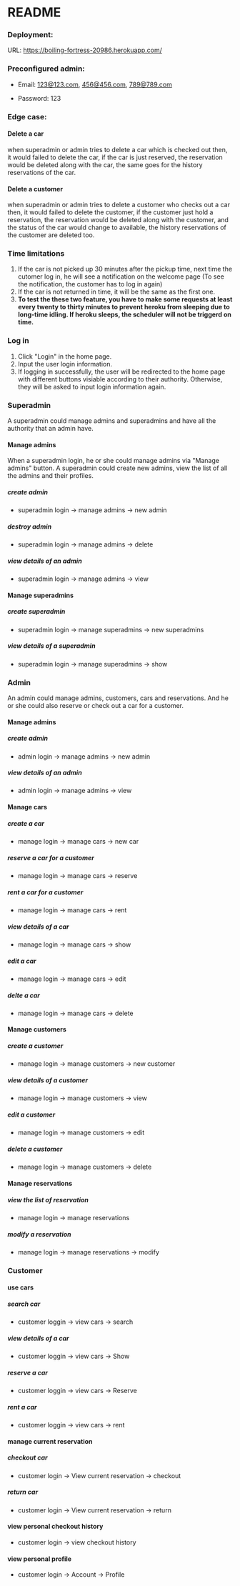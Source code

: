 # README

### Deployment:

URL: https://boiling-fortress-20986.herokuapp.com/

### Preconfigured admin: 

* Email: 123@123.com, 456@456.com, 789@789.com


* Password: 123

### Edge case:

#### Delete a car

when superadmin or admin tries to delete a car which is checked out then, it would failed to delete the car, if the car is just reserved, the reservation would be deleted along with the car, the same goes for the history reservations of the car.

#### Delete a customer

when superadmin or admin tries to delete a customer who checks out a car then, it would failed to delete the customer, if the customer just hold a reservation, the reservation would be deleted along with the customer, and the status of the car would change to available, the history reservations of the customer are deleted too.

### Time limitations

1. If the car is not picked up 30 minutes after the pickup time, next time the cutomer log in, he will see a notification on the welcome page (To see the notification, the customer has to log in again)
2. If the car is not returned in time, it will be the same as the first one.
3. **To test the these two feature, you have to make some requests at least every twenty to thirty minutes to prevent heroku from sleeping due to long-time idling. If heroku sleeps, the scheduler will not be triggerd on time.**

### Log in

1. Click "Login" in the home page.
2. Input the user login information.
3. If logging in successfully, the user will be redirected to the home page with different buttons visiable according to their authority. Otherwise, they will be asked to input login information again.

### Superadmin

A superadmin could manage admins and superadmins and have all the authority that an admin have.

#### Manage admins

When a superadmin login, he or she could manage admins via "Manage admins" button. A superadmin could create new admins, view the list of all the admins and their profiles.

##### create admin
* superadmin login -> manage admins -> new admin

##### destroy admin
* superadmin login -> manage admins -> delete

##### view details of an admin
* superadmin login -> manage admins -> view

#### Manage superadmins

##### create superadmin
* superadmin login -> manage superadmins -> new superadmins

##### view details of a superadmin
* superadmin login -> manage superadmins -> show


### Admin
An admin could manage admins, customers, cars and reservations. And he or she could also reserve or check out a car for a customer.

#### Manage admins

##### create admin
* admin login -> manage admins -> new admin

##### view details of an admin
* admin login -> manage admins -> view

#### Manage cars

##### create a car
* manage login -> manage cars -> new car

##### reserve a car for a customer
* manage login -> manage cars -> reserve

##### rent a car for a customer
* manage login -> manage cars -> rent

##### view details of a car
* manage login -> manage cars -> show

##### edit a car
* manage login -> manage cars -> edit

##### delte a car
* manage login -> manage cars -> delete

#### Manage customers

##### create a customer
* manage login -> manage customers -> new customer

##### view details of a customer
* manage login -> manage customers -> view

##### edit a customer
* manage login -> manage customers -> edit

##### delete a customer
* manage login -> manage customers -> delete

#### Manage reservations

##### view the list of reservation
* manage login -> manage reservations

##### modify a reservation
* manage login -> manage reservations -> modify

### Customer

#### use cars

##### search car

* customer loggin -> view cars -> search

##### view details of a car

* customer loggin -> view cars -> Show

##### reserve a car

* customer loggin -> view cars -> Reserve

##### rent a car

* customer loggin -> view cars -> rent

#### manage current reservation

##### checkout car

* customer login -> View current reservation -> checkout

##### return car

* customer login -> View current reservation -> return 

#### view personal checkout history
* customer login -> view checkout history

#### view personal profile
* customer login ->  Account -> Profile

